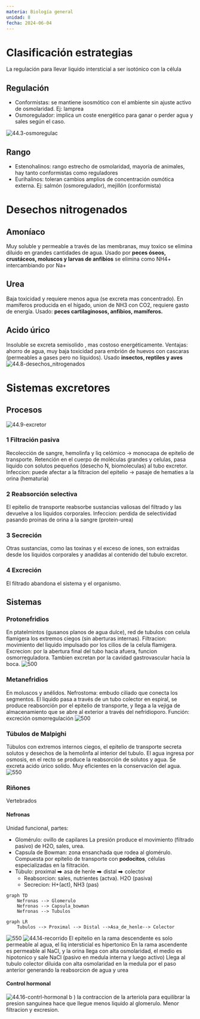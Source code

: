 ```yaml
---
materia: Biología general
unidad: 8
fecha: 2024-06-04
---
```

# Clasificación estrategias
La regulación para llevar liquido intersticial a ser isotónico con la célula
## Regulación 
- Conformistas: se mantiene isosmótico con el ambiente sin ajuste activo de osmolaridad. Ej: lamprea
- Osmoregulador: implica un coste energético para ganar o perder agua y sales según el caso.

![44.3-osmoregulac](attachments/44.3-osmoregulac.png)
## Rango 
- Estenohalinos: rango estrecho de osmolaridad, mayoría de animales, hay tanto conformistas como reguladores 
- Eurihalinos: toleran cambios amplios de concentración osmótica externa. Ej: salmón (osmoregulador), mejillón (conformista)

# Desechos nitrogenados
## Amoníaco
Muy soluble y permeable a través de las membranas, muy toxico se elimina diluido en grandes cantidades de agua.
Usado por **peces óseos, crustáceos, moluscos y larvas de anfibios** se elimina como NH4+ intercambiando por Na+
## Urea
Baja toxicidad y requiere menos agua (se excreta mas concentrado). En mamíferos producida en el hígado, union de NH3 con CO2, requiere gasto de energía. 
Usado: **peces cartilaginosos, anfibios, mamíferos.**
## Acido úrico
Insoluble se excreta semisolido , mas costoso energéticamente.
Ventajas: ahorro de agua, muy baja toxicidad para embrión de huevos con cascaras (permeables a gases pero no líquidos). 
Usado **insectos, reptiles y aves**
![44.8-desechos_nitrogenados](attachments/44.8-desechos_nitrogenados.png)

# Sistemas excretores
## Procesos
![44.9-excretor](attachments/44.9-excretor.png)
### 1 Filtración pasiva
Recolección de sangre, hemolinfa y liq celómico -> monocapa de epitelio de transporte. Retención en el cuerpo de moléculas grandes y celulas, pasa liquido con solutos pequeños (desecho N, biomoleculas) al tubo excretor. 
Infeccion: puede afectar a la filtracion del epitelio -> pasaje de hematies a la orina (hematuria)
### 2 Reabsorción selectiva
El epitelio de transporte reabsorbe sustancias valiosas del filtrado y las devuelve a los liquidos corporales.
Infeccion: perdida de selectividad pasando proinas de orina a la sangre (protein-urea)
### 3 Secreción
Otras sustancias, como las toxinas y el exceso de iones, son extraidas desde los liquidos corporales y anadidas al contenido del tubulo excretor.
### 4 Excreción
El filtrado abandona el sistema y el organismo.

## Sistemas
### Protonefridios
En ptatelmintos (gusanos planos de agua dulce), red de tubulos con celula flamigera los extremos ciegos (sin aberturas internas).
Filtracion: movimiento del liquido impulsado por los cilios de la celula flamigera.
Excrecion: por la abertura final del tubo hacia afuera, funcion osmorreguladora. Tambien excretan por la cavidad gastrovascular hacia la boca.
![ 500](44.10-protonefridios.png%20)
### Metanefridios
En moluscos y anélidos.
Nefrostoma: embudo ciliado que conecta los segmentos. El liquido pasa a través de un tubo colector en espiral, se produce reabsorción por el epitelio de transporte, y llega a la vejiga de almacenamiento que se abre al exterior a través del nefridioporo. 
Función: excreción osmorregulación
![500](attachments/44.11-metanefridios.png)
### Túbulos de Malpighi
Túbulos con extremos internos ciegos, el epitelio de transporte secreta solutos y desechos de la hemolinfa al interior del tubulo. El agua ingresa por osmosis, en el recto se produce la reabsorción de solutos y agua. Se excreta acido úrico solido. Muy eficientes en la conservación del agua. 
![ 550](44.12-malpighi.png%20)
### Riñones 
Vertebrados
#### Nefronas
Unidad funcional, partes:
- Glomérulo: ovillo de capilares
	La presión produce el movimiento (filtrado pasivo) de H2O, sales, urea.
- Capsula de Bowman: zona ensanchada que rodea al glomérulo.
	Compuesta por epitelio de transporte con **podocitos**, células especializadas en la filtración.
- Túbulo: proximal ⮕ asa de henle ⮕ distal ⮕ colector
	- Reabsorcion: sales, nutrientes (actva). H2O (pasiva)
	- Secrecion:  H+(act), NH3 (pas)

```mermaid
graph TD
    Nefronas --> Glomerulo
    Nefronas --> Capsula_bowman
    Nefronas --> Tubulos

```
```mermaid
graph LR
    Tubulos --> Proximal --> Distal -->Asa_de_henle--> Colector

```

![550](attachments/44.13.png)
![44.14-recorrido](attachments/44.14-recorrido.png)
El epitelio en la rama descendente es solo permeable al agua, el liq intersticial es hipertonico
En la rama ascendente es permeable al NaCl, y la orina llega con alta osmolaridad, el medio es hipotonico y sale NaCl (pasivo en medula interna y luego activo)
Llega al tubulo colector diluida con alta osmolaridad en la medula por el paso anterior generando la reabsorcion de agua y urea
#### Control hormonal

![44.16-contrl-hormonal](attachments/44.16-contrl-hormonal.png)
b ) la contraccion de la arteriola para equilibrar la presion sanguinea hace que llegue menos liquido al glomerulo. Menor filtracion y excresion. 